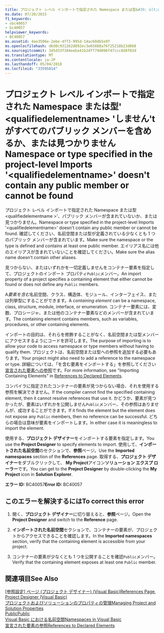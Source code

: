 ```yaml
---
title: プロジェクト レベル インポートで指定された Namespace または型&#39; &lt;qualifiedelementname&gt; &#39;しません&#39;t がすべてのパブリック メンバーを含めるか、または見つかりません
ms.date: 07/20/2015
f1_keywords:
- vbc40057
- bc40057
helpviewer_keywords:
- BC40057
ms.assetid: 4ae3506e-2ebe-4ff3-995d-14ac60db5e9f
ms.openlocfilehash: d6d0c931262d892ec3e65888a76f25218b23d868
ms.sourcegitcommit: 3d5d33f384eeba41b2dff79d096f47ccc8d8f03d
ms.translationtype: MT
ms.contentlocale: ja-JP
ms.lasthandoff: 05/04/2018
ms.locfileid: "33595814"
---
```

# <a name="namespace-or-type-specified-in-the-project-level-imports-39ltqualifiedelementnamegt39-doesn39t-contain-any-public-member-or-cannot-be-found"></a><span data-ttu-id="1ac72-102">プロジェクト レベル インポートで指定された Namespace または型&#39; &lt;qualifiedelementname&gt; &#39;しません&#39;t がすべてのパブリック メンバーを含めるか、または見つかりません</span><span class="sxs-lookup"><span data-stu-id="1ac72-102">Namespace or type specified in the project-level Imports &#39;&lt;qualifiedelementname&gt;&#39; doesn&#39;t contain any public member or cannot be found</span></span>
<span data-ttu-id="1ac72-103">プロジェクト レベル インポートで指定された Namespace または型\<qualifiedelementname >'、パブリック メンバーが含まれていないか、または見つかりません。</span><span class="sxs-lookup"><span data-stu-id="1ac72-103">Namespace or type specified in the project-level Imports '\<qualifiedelementname>' doesn't contain any public member or cannot be found.</span></span> <span data-ttu-id="1ac72-104">確認してください、名前空間または型が定義されている少なくとも 1 つのパブリック メンバーが含まれています。</span><span class="sxs-lookup"><span data-stu-id="1ac72-104">Make sure the namespace or the type is defined and contains at least one public member.</span></span> <span data-ttu-id="1ac72-105">エイリアス名には他のエイリアスが含まれていないことを確認してください。</span><span class="sxs-lookup"><span data-stu-id="1ac72-105">Make sure the alias name doesn't contain other aliases.</span></span>  
  
 <span data-ttu-id="1ac72-106">見つからない、またはいずれかを一切定義しませんをコンテナー要素を指定して、プロジェクトのインポート プロパティ`Public`メンバー。</span><span class="sxs-lookup"><span data-stu-id="1ac72-106">An import property of a project specifies a containing element that either cannot be found or does not define any `Public` members.</span></span>  
  
 <span data-ttu-id="1ac72-107">A*要素を含む*名前空間、クラス、構造体、モジュール、インターフェイス、または列挙型にすることができます。</span><span class="sxs-lookup"><span data-stu-id="1ac72-107">A *containing element* can be a namespace, class, structure, module, interface, or enumeration.</span></span> <span data-ttu-id="1ac72-108">コンテナー要素には、変数、プロシージャ、または他のコンテナー要素などのメンバーが含まれています。</span><span class="sxs-lookup"><span data-stu-id="1ac72-108">The containing element contains members, such as variables, procedures, or other containing elements.</span></span>  
  
 <span data-ttu-id="1ac72-109">インポートの目的は、それらを修飾することがなく、名前空間または型メンバーにアクセスするようにコードを許可します。</span><span class="sxs-lookup"><span data-stu-id="1ac72-109">The purpose of importing is to allow your code to access namespace or type members without having to qualify them.</span></span> <span data-ttu-id="1ac72-110">プロジェクトは、名前空間または型への参照を追加する必要もあります。</span><span class="sxs-lookup"><span data-stu-id="1ac72-110">Your project might also need to add a reference to the namespace or type.</span></span> <span data-ttu-id="1ac72-111">詳細については、「を含む要素をインポートする」を参照してください[宣言された要素への参照](../../../visual-basic/programming-guide/language-features/declared-elements/references-to-declared-elements.md)です。</span><span class="sxs-lookup"><span data-stu-id="1ac72-111">For more information, see "Importing Containing Elements" in [References to Declared Elements](../../../visual-basic/programming-guide/language-features/declared-elements/references-to-declared-elements.md).</span></span>  
  
 <span data-ttu-id="1ac72-112">コンパイラに指定されたコンテナーの要素が見つからない場合、それを使用する参照を解決できません。</span><span class="sxs-lookup"><span data-stu-id="1ac72-112">If the compiler cannot find the specified containing element, then it cannot resolve references that use it.</span></span> <span data-ttu-id="1ac72-113">かどうか、要素が見つかったが、要素はいずれかを公開しません`Public`メンバー、その参照はありませんが、成功することができます。</span><span class="sxs-lookup"><span data-stu-id="1ac72-113">If it finds the element but the element does not expose any `Public` members, then no reference can be successful.</span></span> <span data-ttu-id="1ac72-114">どちらの場合は意味が要素をインポートします。</span><span class="sxs-lookup"><span data-stu-id="1ac72-114">In either case it is meaningless to import the element.</span></span>  
  
 <span data-ttu-id="1ac72-115">使用する、**プロジェクト デザイナー**をインポートする要素を指定します。</span><span class="sxs-lookup"><span data-stu-id="1ac72-115">You use the **Project Designer** to specify elements to import.</span></span> <span data-ttu-id="1ac72-116">使用して、**インポートされた名前空間**のセクションで、**参照**ページ。</span><span class="sxs-lookup"><span data-stu-id="1ac72-116">Use the **Imported namespaces** section of the **References** page.</span></span> <span data-ttu-id="1ac72-117">取得する、**プロジェクト デザイナー**をダブルクリックして、 **My Project**アイコン**ソリューション エクスプ ローラー**です。</span><span class="sxs-lookup"><span data-stu-id="1ac72-117">You can get to the **Project Designer** by double-clicking the **My Project** icon in **Solution Explorer**.</span></span>  
  
 <span data-ttu-id="1ac72-118">**エラー ID:** BC40057</span><span class="sxs-lookup"><span data-stu-id="1ac72-118">**Error ID:** BC40057</span></span>  
  
## <a name="to-correct-this-error"></a><span data-ttu-id="1ac72-119">このエラーを解決するには</span><span class="sxs-lookup"><span data-stu-id="1ac72-119">To correct this error</span></span>  
  
1.  <span data-ttu-id="1ac72-120">開く、**プロジェクト デザイナー**に切り替えると、**参照**ページ。</span><span class="sxs-lookup"><span data-stu-id="1ac72-120">Open the **Project Designer** and switch to the **Reference** page.</span></span>  
  
2.  <span data-ttu-id="1ac72-121">**インポートされた名前空間**セクションで、コンテナーの要素が、プロジェクトからアクセスできることを確認します。</span><span class="sxs-lookup"><span data-stu-id="1ac72-121">In the **Imported namespaces** section, verify that the containing element is accessible from your project.</span></span>  
  
3.  <span data-ttu-id="1ac72-122">コンテナーの要素が少なくとも 1 つを公開することを確認`Public`メンバー。</span><span class="sxs-lookup"><span data-stu-id="1ac72-122">Verify that the containing element exposes at least one `Public` member.</span></span>  
  
## <a name="see-also"></a><span data-ttu-id="1ac72-123">関連項目</span><span class="sxs-lookup"><span data-stu-id="1ac72-123">See Also</span></span>  
 <span data-ttu-id="1ac72-124">[[参照設定] ページ (プロジェクト デザイナー) (Visual Basic)](/visualstudio/ide/reference/references-page-project-designer-visual-basic)</span><span class="sxs-lookup"><span data-stu-id="1ac72-124">[References Page, Project Designer (Visual Basic)](/visualstudio/ide/reference/references-page-project-designer-visual-basic)</span></span>  
 [<span data-ttu-id="1ac72-125">プロジェクトおよびソリューションのプロパティの管理</span><span class="sxs-lookup"><span data-stu-id="1ac72-125">Managing Project and Solution Properties</span></span>](/visualstudio/ide/managing-project-and-solution-properties)  
 [<span data-ttu-id="1ac72-126">Public</span><span class="sxs-lookup"><span data-stu-id="1ac72-126">Public</span></span>](../../../visual-basic/language-reference/modifiers/public.md)  
 [<span data-ttu-id="1ac72-127">Visual Basic における名前空間</span><span class="sxs-lookup"><span data-stu-id="1ac72-127">Namespaces in Visual Basic</span></span>](../../../visual-basic/programming-guide/program-structure/namespaces.md)  
 [<span data-ttu-id="1ac72-128">宣言された要素の参照</span><span class="sxs-lookup"><span data-stu-id="1ac72-128">References to Declared Elements</span></span>](../../../visual-basic/programming-guide/language-features/declared-elements/references-to-declared-elements.md)
